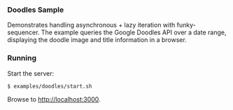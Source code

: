 ### Doodles Sample

Demonstrates handling asynchronous + lazy iteration with funky-sequencer. The
example queries the Google Doodles API over a date range, displaying the
doodle image and title information in a browser.

### Running

Start the server:

```bash
$ examples/doodles/start.sh
```

Browse to [http://localhost:3000](http://localhost:3000).
